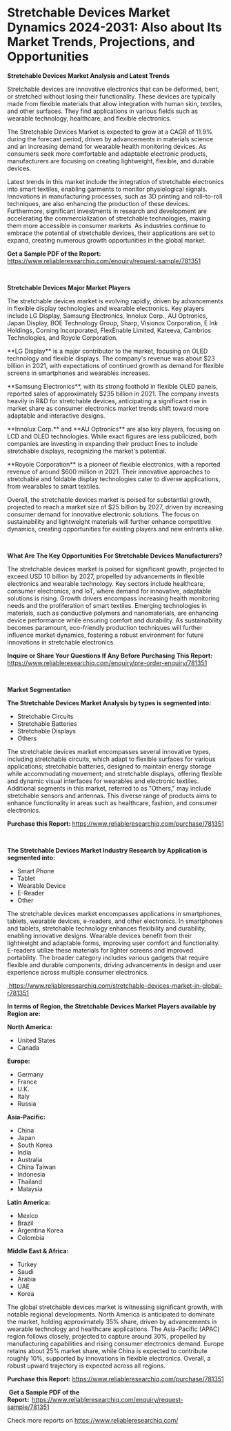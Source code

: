<p><h1>Stretchable Devices Market Dynamics 2024-2031: Also about Its Market Trends, Projections, and Opportunities</h1></p><p><strong>Stretchable Devices Market Analysis and Latest Trends</strong></p>
<p><p>Stretchable devices are innovative electronics that can be deformed, bent, or stretched without losing their functionality. These devices are typically made from flexible materials that allow integration with human skin, textiles, and other surfaces. They find applications in various fields such as wearable technology, healthcare, and flexible electronics.</p><p>The Stretchable Devices Market is expected to grow at a CAGR of 11.9% during the forecast period, driven by advancements in materials science and an increasing demand for wearable health monitoring devices. As consumers seek more comfortable and adaptable electronic products, manufacturers are focusing on creating lightweight, flexible, and durable devices. </p><p>Latest trends in this market include the integration of stretchable electronics into smart textiles, enabling garments to monitor physiological signals. Innovations in manufacturing processes, such as 3D printing and roll-to-roll techniques, are also enhancing the production of these devices. Furthermore, significant investments in research and development are accelerating the commercialization of stretchable technologies, making them more accessible in consumer markets. As industries continue to embrace the potential of stretchable devices, their applications are set to expand, creating numerous growth opportunities in the global market.</p></p>
<p><strong>Get a Sample PDF of the Report:&nbsp;</strong> <a href="https://www.reliableresearchiq.com/enquiry/request-sample/781351?utm_campaign=1581&utm_medium=2&utm_source=Github&utm_content=ia&utm_term=30122024&utm_id=stretchable-devices">https://www.reliableresearchiq.com/enquiry/request-sample/781351</a></p>
<p>&nbsp;</p>
<p><strong>Stretchable Devices Major Market Players</strong></p>
<p><p>The stretchable devices market is evolving rapidly, driven by advancements in flexible display technologies and wearable electronics. Key players include LG Display, Samsung Electronics, Innolux Corp., AU Optronics, Japan Display, BOE Technology Group, Sharp, Visionox Corporation, E Ink Holdings, Corning Incorporated, FlexEnable Limited, Kateeva, Cambrios Technologies, and Royole Corporation.</p><p>**LG Display** is a major contributor to the market, focusing on OLED technology and flexible displays. The company's revenue was about $23 billion in 2021, with expectations of continued growth as demand for flexible screens in smartphones and wearables increases.</p><p>**Samsung Electronics**, with its strong foothold in flexible OLED panels, reported sales of approximately $235 billion in 2021. The company invests heavily in R&D for stretchable devices, anticipating a significant rise in market share as consumer electronics market trends shift toward more adaptable and interactive designs.</p><p>**Innolux Corp.** and **AU Optronics** are also key players, focusing on LCD and OLED technologies. While exact figures are less publicized, both companies are investing in expanding their product lines to include stretchable displays, recognizing the market's potential.</p><p>**Royole Corporation** is a pioneer of flexible electronics, with a reported revenue of around $600 million in 2021. Their innovative approaches to stretchable and foldable display technologies cater to diverse applications, from wearables to smart textiles.</p><p>Overall, the stretchable devices market is poised for substantial growth, projected to reach a market size of $25 billion by 2027, driven by increasing consumer demand for innovative electronic solutions. The focus on sustainability and lightweight materials will further enhance competitive dynamics, creating opportunities for existing players and new entrants alike.</p></p>
<p>&nbsp;</p>
<p><strong>What Are The Key Opportunities For Stretchable Devices Manufacturers?</strong></p>
<p><p>The stretchable devices market is poised for significant growth, projected to exceed USD 10 billion by 2027, propelled by advancements in flexible electronics and wearable technology. Key sectors include healthcare, consumer electronics, and IoT, where demand for innovative, adaptable solutions is rising. Growth drivers encompass increasing health monitoring needs and the proliferation of smart textiles. Emerging technologies in materials, such as conductive polymers and nanomaterials, are enhancing device performance while ensuring comfort and durability. As sustainability becomes paramount, eco-friendly production techniques will further influence market dynamics, fostering a robust environment for future innovations in stretchable electronics.</p></p>
<p><strong>Inquire or Share Your Questions If Any Before Purchasing This Report:</strong> <a href="https://www.reliableresearchiq.com/enquiry/pre-order-enquiry/781351?utm_campaign=1581&utm_medium=2&utm_source=Github&utm_content=ia&utm_term=30122024&utm_id=stretchable-devices">https://www.reliableresearchiq.com/enquiry/pre-order-enquiry/781351</a></p>
<p>&nbsp;</p>
<p><strong>Market Segmentation</strong></p>
<p><strong>The Stretchable Devices Market Analysis by types is segmented into:</strong></p>
<p><ul><li>Stretchable Circuits</li><li>Stretchable Batteries</li><li>Stretchable Displays</li><li>Others</li></ul></p>
<p><p>The stretchable devices market encompasses several innovative types, including stretchable circuits, which adapt to flexible surfaces for various applications; stretchable batteries, designed to maintain energy storage while accommodating movement; and stretchable displays, offering flexible and dynamic visual interfaces for wearables and electronic textiles. Additional segments in this market, referred to as "Others," may include stretchable sensors and antennas. This diverse range of products aims to enhance functionality in areas such as healthcare, fashion, and consumer electronics.</p></p>
<p><strong>Purchase this Report:&nbsp;</strong><a href="https://www.reliableresearchiq.com/purchase/781351?utm_campaign=1581&utm_medium=2&utm_source=Github&utm_content=ia&utm_term=30122024&utm_id=stretchable-devices">https://www.reliableresearchiq.com/purchase/781351</a></p>
<p>&nbsp;</p>
<p><strong>The Stretchable Devices Market Industry Research by Application is segmented into:</strong></p>
<p><ul><li>Smart Phone</li><li>Tablet</li><li>Wearable Device</li><li>E-Reader</li><li>Other</li></ul></p>
<p><p>The stretchable devices market encompasses applications in smartphones, tablets, wearable devices, e-readers, and other electronics. In smartphones and tablets, stretchable technology enhances flexibility and durability, enabling innovative designs. Wearable devices benefit from their lightweight and adaptable forms, improving user comfort and functionality. E-readers utilize these materials for lighter screens and improved portability. The broader category includes various gadgets that require flexible and durable components, driving advancements in design and user experience across multiple consumer electronics.</p></p>
<p><a href="https://www.reliableresearchiq.com/stretchable-devices-market-in-global-r781351?utm_campaign=1581&utm_medium=2&utm_source=Github&utm_content=ia&utm_term=30122024&utm_id=stretchable-devices">&nbsp;https://www.reliableresearchiq.com/stretchable-devices-market-in-global-r781351</a></p>
<p><strong>In terms of Region, the Stretchable Devices Market Players available by Region are:</strong></p>
<p>
    <p> <strong> North America: </strong>
        <ul>
            <li>United States</li>
            <li>Canada</li>
        </ul>
        </p> 
    <p> <strong> Europe: </strong>
        <ul>
            <li>Germany</li>
            <li>France</li>
            <li>U.K.</li>
            <li>Italy</li>
            <li>Russia</li>
        </ul>
        </p> 
    <p> <strong> Asia-Pacific: </strong>
        <ul>
            <li>China</li>
            <li>Japan</li>
            <li>South Korea</li>
            <li>India</li>
            <li>Australia</li>
            <li>China Taiwan</li>
            <li>Indonesia</li>
            <li>Thailand</li>
            <li>Malaysia</li>
        </ul>
        </p> 
    <p> <strong> Latin America: </strong>
        <ul>
            <li>Mexico</li>
            <li>Brazil</li>
            <li>Argentina Korea</li>
            <li>Colombia</li>
        </ul>
        </p> 
    <p> <strong> Middle East & Africa: </strong>
        <ul>
            <li>Turkey</li>
            <li>Saudi</li>
            <li>Arabia</li>
            <li>UAE</li>
            <li>Korea</li>
        </ul>
    </p>
    </p>
<p><p>The global stretchable devices market is witnessing significant growth, with notable regional developments. North America is anticipated to dominate the market, holding approximately 35% share, driven by advancements in wearable technology and healthcare applications. The Asia-Pacific (APAC) region follows closely, projected to capture around 30%, propelled by manufacturing capabilities and rising consumer electronics demand. Europe retains about 25% market share, while China is expected to contribute roughly 10%, supported by innovations in flexible electronics. Overall, a robust upward trajectory is expected across all regions.</p></p>
<p><strong>Purchase this Report: </strong><a href="https://www.reliableresearchiq.com/purchase/781351?utm_campaign=1581&utm_medium=2&utm_source=Github&utm_content=ia&utm_term=30122024&utm_id=stretchable-devices">https://www.reliableresearchiq.com/purchase/781351</a></p>
<p>&nbsp;<strong>Get a Sample PDF of the Report:&nbsp;&nbsp;</strong><a href="https://www.reliableresearchiq.com/enquiry/request-sample/781351?utm_campaign=1581&utm_medium=2&utm_source=Github&utm_content=ia&utm_term=30122024&utm_id=stretchable-devices">https://www.reliableresearchiq.com/enquiry/request-sample/781351</a></p>
<p><strong></strong></p>
<p>Check more reports on <a href="https://www.reliableresearchiq.com/?utm_campaign=1581&utm_medium=2&utm_source=Github&utm_content=ia&utm_term=30122024&utm_id=stretchable-devices">https://www.reliableresearchiq.com/</a></p>